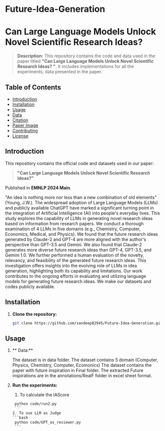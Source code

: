 # Future-Idea-Generation


# **Can Large Language Models Unlock Novel Scientific Research Ideas?**

> **Description:** This repository contains the code and data used in the paper titled **"Can Large Language Models Unlock Novel Scientific Research Ideas?
"**. It includes implementations for all the experiments, data presented in the paper.

## **Table of Contents**

- [Introduction](#introduction)
- [Installation](#installation)
- [Usage](#usage)
- [Data](#data)
- [Citation](#citation)
- [Paper Image](#paper-image)
- [Contributing](#contributing)
- [License](#license)

## **Introduction**

This repository contains the official code and datasets used in our paper:

> **"Can Large Language Models Unlock Novel Scientific Research Ideas?"**

Published in **EMNLP 2024 Main**.

"An idea is nothing more nor less than a new combination of old elements" (Young, J.W.). The widespread adoption of Large Language Models (LLMs) and publicly available ChatGPT have marked a significant turning point in the integration of Artificial Intelligence (AI) into people's everyday lives. This study explores the capability of LLMs in generating novel research ideas based on information from research papers. We conduct a thorough examination of 4 LLMs in five domains (e.g., Chemistry, Computer, Economics, Medical, and Physics). We found that the future research ideas generated by Claude-2 and GPT-4 are more aligned with the author's perspective than GPT-3.5 and Gemini. We also found that Claude-2 generates more diverse future research ideas than GPT-4, GPT-3.5, and Gemini 1.0. We further performed a human evaluation of the novelty, relevancy, and feasibility of the generated future research ideas. This investigation offers insights into the evolving role of LLMs in idea generation, highlighting both its capability and limitations. Our work contributes to the ongoing efforts in evaluating and utilizing language models for generating future research ideas. We make our datasets and codes publicly available.

## **Installation**

1. **Clone the repository:**

    ```bash
    git clone https://github.com/sandeep82945/Future-Idea-Generation.git
    ```


## **Usage**

1. ** Data:**

   The dataset is in data folder.
   The dataset contains 5 domain (Computer, Physics, Chemistry, Computer, Ecomonics) 
   The dataset contains the paper with future inspiration in Final folder.
   The extracted Future inspirations are in the annotations/RealF folder in excel sheet format.

3. **Run the experiments:**
    1. To calculate the IAScore
      ```bash
       python code/run2.py
       ```
    2. To use LLM as Judge
      ```bash
       python code/GPT_as_reviewer.py
       ```
